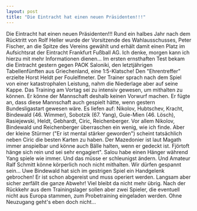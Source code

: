 ```yaml
---
layout: post
title: "Die Eintracht hat einen neuen Präsidenten!!!"
---
```


Die Eintracht hat einen neuen Präsidenten!!! Rund ein halbes Jahr nach dem Rücktritt von Rolf Heller wurde der Vorsitzende des Wahlausschusses, Peter Fischer, an die Spitze des Vereins gewählt und erhält damit einen Platz im Aufsichtsrat der Eintracht Frankfurt Fußball AG. Ich denke, morgen kann ich hierzu mit mehr Informationen dienen... Im ersten ernsthaften Test bekam die Eintracht gestern gegen PAOK Saloniki, den letztjährigen Tabellenfünften aus Griechenland, eine 1:5-Klatsche! Den "Ehrentreffer" erzielte Horst Heldt per Foulelfmeter. Der Trainer sprach nach dem Spiel von einer katastrophalen Leistung, nahm die Niederlage aber auf seine Kappe. Das Training am Vortag sei zu intensiv gewesen, um mithalten zu können. Er könne der Mannschaft deshalb keinen Vorwurf machen. Er fügte an, dass diese Mannschaft auch gespielt hätte, wenn gestern Bundesligastart gewesen wäre. Es liefen auf: Nikolov, Hubtschev, Kracht, Bindewald (46. Wimmer), Sobotzik (67. Yang), Guie-Mien (46. Lösch), Rasiejewski, Heldt, Gebhardt, Ciric, Reichenberger. Vor allem Nikolov, Bindewald und Reichenberger überraschen ein wenig, wie ich finde. Aber der kleine Stürmer ("Er ist mental stärker geworden") scheint tatsächlich neben Ciric die besten Karten zu haben. Der Mazedonier ist laut Magath immer anspielbar und könne auch Bälle halten, wenn er gedeckt ist. Fjörtoft hänge sich rein und sei sehr engagiert". Salou habe einen Hänger während Yang spiele wie immer. Und das müsse er schleunigst ändern. Und Amateur Ralf Schmitt könne körperlich noch nicht mithalten. Wir dürfen gespannt sein... Uwe Bindewald hat sich im gestrigen Spiel ein Handgelenk gebrochen! Er ist schon abgereist und muss operiert werden. Langsam aber sicher zerfällt die ganze Abwehr! Viel bleibt da nicht mehr übrig. Nach der Rückkehr aus dem Trainingslager sollen aber zwei Spieler, die eventuell nicht aus Europa stammen, zum Probetraining eingeladen werden. Ohne Neuzugang geht's eben doch nicht...

